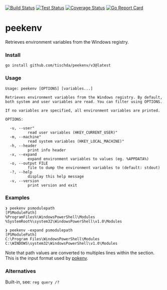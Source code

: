 [![Build Status](https://github.com/tischda/peekenv/actions/workflows/build.yml/badge.svg)](https://github.com/tischda/peekenv/actions/workflows/build.yml)
[![Test Status](https://github.com/tischda/peekenv/actions/workflows/test.yml/badge.svg)](https://github.com/tischda/peekenv/actions/workflows/test.yml)
[![Coverage Status](https://coveralls.io/repos/tischda/peekenv/badge.svg)](https://coveralls.io/r/tischda/peekenv)
[![Go Report Card](https://goreportcard.com/badge/github.com/tischda/peekenv)](https://goreportcard.com/report/github.com/tischda/peekenv)

# peekenv

Retrieves environment variables from the Windows registry.

### Install

~~~
go install github.com/tischda/peekenv/v3@latest
~~~

### Usage

~~~
Usage: peekenv [OPTIONS] [variables...]

Retrieves environment variables from the Windows registry. By default,
both system and user variables are read. You can filter using OPTIONS.

If no variables are specified, all environment variables are printed.

OPTIONS:

  -u, --user"
          read user variables (HKEY_CURRENT_USER)"
  -m, --machine"
          read system variables (HKEY_LOCAL_MACHINE)"
  -h, --header
          print info header
  -x, --expand
          expand environment variables to values (eg. %APPDATA%)
  -o, --output FILE
          file to dump the environment variables to (default: stdout)
  -?, --help
          display this help message
  -v, --version
          print version and exit
~~~

### Examples

~~~
❯ peekenv psmodulepath
[PSModulePath]
%ProgramFiles%\WindowsPowerShell\Modules
%SystemRoot%\system32\WindowsPowerShell\v1.0\Modules
~~~

~~~
❯ peekenv -expand psmodulepath
[PSModulePath]
C:\Program Files\WindowsPowerShell\Modules
C:\WINDOWS\system32\WindowsPowerShell\v1.0\Modules                  
~~~

Note that path values are converted to multiples lines within the section.
This is the input format used by [pokenv](https://github.com/tischda/pokenv). 

### Alternatives

Built-in, see: `reg query /?`

